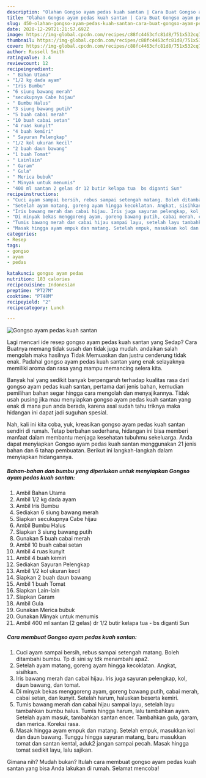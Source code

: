 ```yaml
---
description: "Olahan Gongso ayam pedas kuah santan | Cara Buat Gongso ayam pedas kuah santan Yang Sedap"
title: "Olahan Gongso ayam pedas kuah santan | Cara Buat Gongso ayam pedas kuah santan Yang Sedap"
slug: 450-olahan-gongso-ayam-pedas-kuah-santan-cara-buat-gongso-ayam-pedas-kuah-santan-yang-sedap
date: 2020-12-29T21:21:57.692Z
image: https://img-global.cpcdn.com/recipes/c88fc4463cfc81d8/751x532cq70/gongso-ayam-pedas-kuah-santan-foto-resep-utama.jpg
thumbnail: https://img-global.cpcdn.com/recipes/c88fc4463cfc81d8/751x532cq70/gongso-ayam-pedas-kuah-santan-foto-resep-utama.jpg
cover: https://img-global.cpcdn.com/recipes/c88fc4463cfc81d8/751x532cq70/gongso-ayam-pedas-kuah-santan-foto-resep-utama.jpg
author: Russell Smith
ratingvalue: 3.4
reviewcount: 12
recipeingredient:
- " Bahan Utama"
- "1/2 kg dada ayam"
- "Iris Bumbu"
- "6 siung bawang merah"
- "secukupnya Cabe hijau"
- " Bumbu Halus"
- "3 siung bawang putih"
- "5 buah cabai merah"
- "10 buah cabai setan"
- "4 ruas kunyit"
- "4 buah kemiri"
- " Sayuran Pelengkap"
- "1/2 kol ukuran kecil"
- "2 buah daun bawang"
- "1 buah Tomat"
- " Lainlain"
- " Garam"
- " Gula"
- " Merica bubuk"
- " Minyak untuk menumis"
- "400 ml santan 2 gelas dr 12 butir kelapa tua  bs diganti Sun"
recipeinstructions:
- "Cuci ayam sampai bersih, rebus sampai setengah matang. Boleh ditambahi bumbu. Tp di sini sy tdk menambahi apa2."
- "Setelah ayam matang, goreng ayam hingga kecoklatan. Angkat, sisihkan."
- "Iris bawang merah dan cabai hijau. Iris juga sayuran pelengkap, kol, daun bawang, dan tomat."
- "Di minyak bekas menggoreng ayam, goreng bawang putih, cabai merah, cabai setan, dan kunyit. Setelah harum, haluskan beserta kemiri."
- "Tumis bawang merah dan cabai hijau sampai layu, setelah layu tambahkan bumbu halus. Tumis hingga harum, lalu tambahkan ayam. Setelah ayam masuk, tambahkan santan encer. Tambahkan gula, garam, dan merica. Koreksi rasa."
- "Masak hingga ayam empuk dan matang. Setelah empuk, masukkan kol dan daun bawang. Tunggu hingga sayuran matang, baru masukkan tomat dan santan kental, aduk2 jangan sampai pecah. Masak hingga tomat sedikit layu, lalu sajikan."
categories:
- Resep
tags:
- gongso
- ayam
- pedas

katakunci: gongso ayam pedas 
nutrition: 183 calories
recipecuisine: Indonesian
preptime: "PT27M"
cooktime: "PT48M"
recipeyield: "2"
recipecategory: Lunch

---
```



![Gongso ayam pedas kuah santan](https://img-global.cpcdn.com/recipes/c88fc4463cfc81d8/751x532cq70/gongso-ayam-pedas-kuah-santan-foto-resep-utama.jpg)

Lagi mencari ide resep gongso ayam pedas kuah santan yang Sedap? Cara Buatnya memang tidak susah dan tidak juga mudah. andaikan salah mengolah maka hasilnya Tidak Memuaskan dan justru cenderung tidak enak. Padahal gongso ayam pedas kuah santan yang enak selayaknya memiliki aroma dan rasa yang mampu memancing selera kita.



Banyak hal yang sedikit banyak berpengaruh terhadap kualitas rasa dari gongso ayam pedas kuah santan, pertama dari jenis bahan, kemudian pemilihan bahan segar hingga cara mengolah dan menyajikannya. Tidak usah pusing jika mau menyiapkan gongso ayam pedas kuah santan yang enak di mana pun anda berada, karena asal sudah tahu triknya maka hidangan ini dapat jadi suguhan spesial.


Nah, kali ini kita coba, yuk, kreasikan gongso ayam pedas kuah santan sendiri di rumah. Tetap berbahan sederhana, hidangan ini bisa memberi manfaat dalam membantu menjaga kesehatan tubuhmu sekeluarga. Anda dapat menyiapkan Gongso ayam pedas kuah santan menggunakan 21 jenis bahan dan 6 tahap pembuatan. Berikut ini langkah-langkah dalam menyiapkan hidangannya.

<!--inarticleads1-->

##### Bahan-bahan dan bumbu yang diperlukan untuk menyiapkan Gongso ayam pedas kuah santan:

1. Ambil  Bahan Utama
1. Ambil 1/2 kg dada ayam
1. Ambil Iris Bumbu
1. Sediakan 6 siung bawang merah
1. Siapkan secukupnya Cabe hijau
1. Ambil  Bumbu Halus
1. Siapkan 3 siung bawang putih
1. Gunakan 5 buah cabai merah
1. Ambil 10 buah cabai setan
1. Ambil 4 ruas kunyit
1. Ambil 4 buah kemiri
1. Sediakan  Sayuran Pelengkap
1. Ambil 1/2 kol ukuran kecil
1. Siapkan 2 buah daun bawang
1. Ambil 1 buah Tomat
1. Siapkan  Lain-lain
1. Siapkan  Garam
1. Ambil  Gula
1. Gunakan  Merica bubuk
1. Gunakan  Minyak untuk menumis
1. Ambil 400 ml santan (2 gelas) dr 1/2 butir kelapa tua - bs diganti Sun




<!--inarticleads2-->

##### Cara membuat Gongso ayam pedas kuah santan:

1. Cuci ayam sampai bersih, rebus sampai setengah matang. Boleh ditambahi bumbu. Tp di sini sy tdk menambahi apa2.
1. Setelah ayam matang, goreng ayam hingga kecoklatan. Angkat, sisihkan.
1. Iris bawang merah dan cabai hijau. Iris juga sayuran pelengkap, kol, daun bawang, dan tomat.
1. Di minyak bekas menggoreng ayam, goreng bawang putih, cabai merah, cabai setan, dan kunyit. Setelah harum, haluskan beserta kemiri.
1. Tumis bawang merah dan cabai hijau sampai layu, setelah layu tambahkan bumbu halus. Tumis hingga harum, lalu tambahkan ayam. Setelah ayam masuk, tambahkan santan encer. Tambahkan gula, garam, dan merica. Koreksi rasa.
1. Masak hingga ayam empuk dan matang. Setelah empuk, masukkan kol dan daun bawang. Tunggu hingga sayuran matang, baru masukkan tomat dan santan kental, aduk2 jangan sampai pecah. Masak hingga tomat sedikit layu, lalu sajikan.




Gimana nih? Mudah bukan? Itulah cara membuat gongso ayam pedas kuah santan yang bisa Anda lakukan di rumah. Selamat mencoba!
